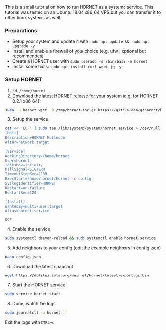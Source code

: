 This is a small tutorial on how to run HORNET as a systemd service. This tutorial was tested on an Ubuntu 18.04 x86_64 VPS but you can transfer it to other linux systems as well.

### Preparations
- Setup your system and update it with `sudo apt update && sudo apt upgrade -y`
- Install and enable a firewall of your choice (e.g. ufw | optional but recommended)
- Create a HORNET user with `sudo useradd -s /bin/bash -m hornet`
- Install some tools: `sudo apt install curl wget jq -y`

### Setup HORNET
1. `cd /home/hornet`
2. Download the [latest HORNET release](https://github.com/gohornet/hornet/releases/latest) for your system (e.g. for HORNET 0.2.1 x86_64):
```bash
sudo -u hornet wget -O /tmp/hornet.tar.gz https://github.com/gohornet/hornet/releases/download/v0.2.1/HORNET-0.2.1_Linux_x86_64.tar.gz && sudo -u hornet mkdir -p /tmp/hornet && sudo -u hornet tar xzf /tmp/hornet.tar.gz -C /tmp/hornet && rm /tmp/hornet.tar.gz && sudo -u hornet mv /tmp/hornet/hornet /home/hornet/hornet &&  sudo -u hornet mv -vn /tmp/hornet/config.json /home/hornet/config.json && sudo -u hornet rm -r /tmp/hornet
```
3. Setup the service
```bash
cat << 'EOF' | sudo tee /lib/systemd/system/hornet.service > /dev/null
[Unit]
Description=HORNET Fullnode
After=network.target

[Service]
WorkingDirectory=/home/hornet
User=hornet
TasksMax=infinity
KillSignal=SIGTERM
TimeoutStopSec=1200
ExecStart=/home/hornet/hornet -c config
SyslogIdentifier=HORNET
Restart=on-failure
RestartSec=120

[Install]
WantedBy=multi-user.target
Alias=hornet.service

EOF
```
4. Enable the service 
```bash
sudo systemctl daemon-reload && sudo systemctl enable hornet.service
```
5. Add neighbors to your config (edit the example neighbors in config.json)
```bash
nano config.json
```
6. Download the latest snapshot 
```bash
wget https://dbfiles.iota.org/mainnet/hornet/latest-export.gz.bin
```
7. Start the HORNET service
```bash
sudo service hornet start
```
8. Done, watch the logs
```bash
sudo journalctl -u hornet -f
```
Exit the logs with `CTRL+c`